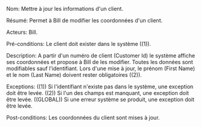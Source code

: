 Nom:	Mettre à jour les informations d'un client.

Résumé:	Permet à Bill de modifier les coordonnées d'un client.

Acteurs:	Bill.

Pré-conditions:	Le client doit exister dans le système ((1)).

Description:	A partir d'un numéro de client (Customer Id) le système affiche ses coordonnées et propose à Bill de les modifier. Toutes les données sont modifiables sauf l'identifiant. Lors d'une mise à jour, le prénom (First Name) et le nom (Last Name) doivent rester obligatoires ((2)).

Exceptions:	((1)) Si l'identifiant n'existe pas dans le système, une exception doit être levée.
((2)) Si l'un des champs est manquant, une exception doit être levée.
((GLOBAL)) Si une erreur système se produit, une exception doit être levée.

Post-conditions:	Les coordonnées du client sont mises à jour.
